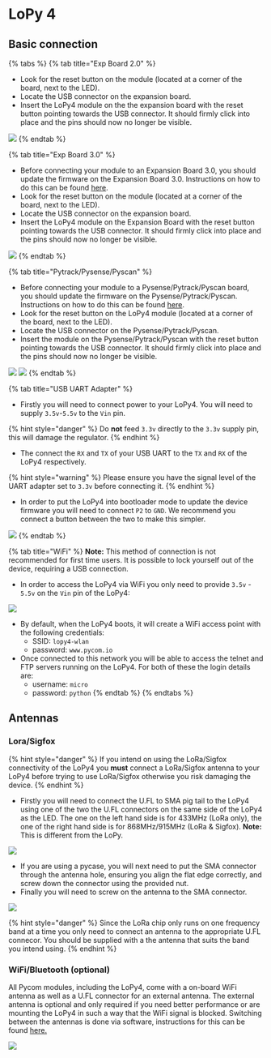 # LoPy 4

## Basic connection

{% tabs %}
{% tab title="Exp Board 2.0" %}
* Look for the reset button on the module \(located at a corner of the board, next to the LED\).
* Locate the USB connector on the expansion board.
* Insert the LoPy4 module on the the expansion board with the reset button pointing towards the USB connector. It should firmly click into place and the pins should now no longer be visible.

![](../../.gitbook/assets/expansion_board_2_lopy4.png)
{% endtab %}

{% tab title="Exp Board 3.0" %}
* Before connecting your module to an Expansion Board 3.0, you should update the firmware on the Expansion Board 3.0. Instructions on how to do this can be found [here](../../pytrack-pysense-pyscan/installation/firmware.md).
* Look for the reset button on the module \(located at a corner of the board, next to the LED\).
* Locate the USB connector on the expansion board.
* Insert the LoPy4 module on the Expansion Board with the reset button pointing towards the USB connector. It should firmly click into place and the pins should now no longer be visible.

![](../../.gitbook/assets/expansion_board_3_lopy4.png)
{% endtab %}

{% tab title="Pytrack/Pysense/Pyscan" %}
* Before connecting your module to a Pysense/Pytrack/Pyscan board, you should update the firmware on the Pysense/Pytrack/Pyscan. Instructions on how to do this can be found [here](../../pytrack-pysense-pyscan/installation/firmware.md).
* Look for the reset button on the LoPy4 module \(located at a corner of the board, next to the LED\).
* Locate the USB connector on the Pysense/Pytrack/Pyscan.
* Insert the module on the Pysense/Pytrack/Pyscan with the reset button pointing towards the USB connector. It should firmly click into place and the pins should now no longer be visible. 

![](../../.gitbook/assets/assets-2f-lifiulge6_ztmmvcuea-2f-lkmxk1kqvbgjpw04i3u-2f-liqbk7blltxqntvqzh_-2fpysense_lopy4.png) ![](../../.gitbook/assets/assets-2f-lifiulge6_ztmmvcuea-2f-lkmxk1kqvbgjpw04i3u-2f-liqbluw130dl1amaklt-2fpytrack_lopy4.png) 
{% endtab %}

{% tab title="USB UART Adapter" %}
* Firstly you will need to connect power to your LoPy4. You will need to supply `3.5v`-`5.5v` to the `Vin` pin.

{% hint style="danger" %}
Do **not** feed `3.3v` directly to the `3.3v` supply pin, this will damage the regulator.
{% endhint %}

* The connect the `RX` and `TX` of your USB UART to the `TX` and `RX` of the LoPy4 respectively.

{% hint style="warning" %}
Please ensure you have the signal level of the UART adapter set to `3.3v` before connecting it.
{% endhint %}

* In order to put the LoPy4 into bootloader mode to update the device firmware you will need to connect `P2` to `GND`. We recommend you connect a button between the two to make this simpler.

![](../../.gitbook/assets/uart_lopy4.png)
{% endtab %}

{% tab title="WiFi" %}
**Note:** This method of connection is not recommended for first time users. It is possible to lock yourself out of the device, requiring a USB connection.

* In order to access the LoPy4 via WiFi you only need to provide `3.5v` - `5.5v` on the `Vin` pin of the LoPy4:

![](../../.gitbook/assets/bare_lopy4.png)

* By default, when the LoPy4 boots, it will create a WiFi access point with the following credentials:
  * SSID: `lopy4-wlan`
  * password: `www.pycom.io`
* Once connected to this network you will be able to access the telnet and FTP servers running on the LoPy4. For both of these the login details are:
  * username: `micro`
  * password: `python`
{% endtab %}
{% endtabs %}

## Antennas

### Lora/Sigfox

{% hint style="danger" %}
If you intend on using the LoRa/Sigfox connectivity of the LoPy4 you **must** connect a LoRa/Sigfox antenna to your LoPy4 before trying to use LoRa/Sigfox otherwise you risk damaging the device.
{% endhint %}

* Firstly you will need to connect the U.FL to SMA pig tail to the LoPy4 using one of the two the U.FL connectors on the same side of the LoPy4 as the LED. The one on the left hand side is for 433MHz \(LoRa only\), the one of the right hand side is for 868MHz/915MHz \(LoRa & Sigfox\). **Note:** This is different from the LoPy.

![](../../.gitbook/assets/lora_sigfox_pigtail_lopy4.png)

* If you are using a pycase, you will next need to put the SMA connector through the antenna hole, ensuring you align the flat edge correctly, and screw down the connector using the provided nut.
* Finally you will need to screw on the antenna to the SMA connector.

![](../../.gitbook/assets/lora_sigfox_pigtail_ant_lopy4.png)

{% hint style="danger" %}
Since the LoRa chip only runs on one frequency band at a time you only need to connect an antenna to the appropriate U.FL connecor. You should be supplied with a the antenna that suits the band you intend using.
{% endhint %}

### WiFi/Bluetooth \(optional\)

All Pycom modules, including the LoPy4, come with a on-board WiFi antenna as well as a U.FL connector for an external antenna. The external antenna is optional and only required if you need better performance or are mounting the LoPy4 in such a way that the WiFi signal is blocked. Switching between the antennas is done via software, instructions for this can be found [here.](../../firmware-and-api-reference/pycom/network/wlan.md)

![](../../.gitbook/assets/wifi_pigtail_ant_lopy4.png)

